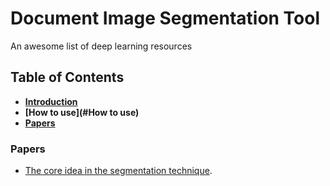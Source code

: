 # Document Image Segmentation Tool
An awesome list of deep learning resources

## Table of Contents
* **[Introduction](#Introduction)** 
* **[How to use](#How to use)** 
* **[Papers](#papers)**

### Papers
* [The core idea in the segmentation technique](https://static.googleusercontent.com/media/research.google.com/en//pubs/archive/35094.pdf).

